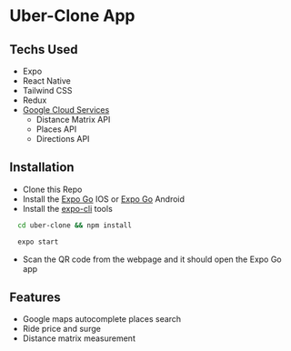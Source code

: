# Uber-Clone App

## Techs Used
- Expo
- React Native 
- Tailwind CSS
- Redux
- [Google Cloud Services](https://cloud.google.com/)
    - Distance Matrix API
    - Places API
    - Directions API

## Installation

- Clone this Repo
- Install the [Expo Go](https://apps.apple.com/gb/app/expo-go/id982107779) IOS or [Expo Go](https://play.google.com/store/apps/details?id=host.exp.exponent&hl=en_GB&gl=US) Android
- Install the [expo-cli](https://docs.expo.dev/) tools

```bash
  cd uber-clone && npm install
```
```bash
  expo start
```
- Scan the QR code from the webpage and it should open the Expo Go app

## Features

- Google maps autocomplete places search
- Ride price and surge
- Distance matrix measurement

